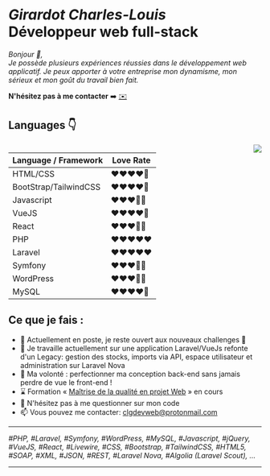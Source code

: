 # *Girardot Charles-Louis*<br>**Développeur web full-stack**


*Bonjour 👋, <br/>
Je possède plusieurs expériences réussies dans le développement web applicatif. 
Je peux apporter à votre entreprise mon dynamisme, mon sérieux et mon goût du travail bien fait.*<br>

**N'hésitez pas à me contacter** ➡️ [✉️](mailto:clgdevweb@protonmail.com) 


## Languages :point_down:

<img src="https://www.clg-devweb.fr/img/web_dev_building.svg" align="right">

| Language / Framework | Love Rate |
| ------ | ------ |
| HTML/CSS | :heart::heart::heart::heart:🖤 |
| BootStrap/TailwindCSS | :heart::heart::heart::heart:🖤 |
| Javascript | :heart::heart::heart:🖤🖤 |
| VueJS | :heart::heart::heart::heart:🖤 |
| React | :heart::heart::heart:🖤🖤 |
| PHP | :heart::heart::heart::heart::heart: |
| Laravel | :heart::heart::heart::heart::heart: |
| Symfony | :heart::heart::heart:🖤🖤 |
| WordPress | :heart::heart::heart:🖤🖤 |
| MySQL | :heart::heart::heart::heart:🖤 |


## Ce que je fais :

-  :blue_car: Actuellement en poste, je reste ouvert aux nouveaux challenges :rocket:
-  :construction: Je travaille actuellement sur une application Laravel/VueJs refonte d'un Legacy: gestion des stocks, imports via API, espace utilisateur et administration sur Laravel Nova
-  :green_book: Ma volonté : perfectionner ma conception back-end sans jamais perdre de vue le front-end !
-  ⌛ Formation « [Maîtrise de la qualité en projet Web](https://www.opquast.com/certification/) » en cours 
- 💬 N'hésitez pas à me questionner sur mon code
- 📫 Vous pouvez me contacter: clgdevweb@protonmail.com

___

*#PHP, #Laravel, #Symfony, #WordPress, #MySQL, #Javascript, #jQuery, #VueJS, #React, #Livewire, #CSS, #Bootstrap, #TailwindCSS, #HTML5, #SOAP, #XML, #JSON, #REST, #Laravel Nova, #Algolia (Laravel Scout), ...*
___

